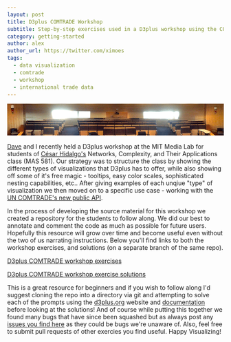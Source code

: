 ```yaml
---
layout: post  
title: D3plus COMTRADE Workshop
subtitle: Step-by-step exercises used in a D3plus workshop using the COMTRADE international trade data API
category: getting-started
author: alex
author_url: https://twitter.com/ximoes
tags:
  - data visualization
  - comtrade
  - workshop
  - international trade data
---
```


<img src="/assets/posts/d3plus-comtrade-workshop/mit.png">

[Dave](https://twitter.com/davelandry) and I recently held a D3plus workshop at the MIT Media Lab for students of [César Hidalgo's](https://twitter.com/cesifoti) Networks, Complexity, and Their Applications class (MAS 581). Our strategy was to structure the class by showing the different types of visualizations that D3plus has to offer, while also showing off some of it's free magic - tooltips, easy color scales, sophisticated nesting capabilities, etc.. After giving examples of each unqiue "type" of visualization we then moved on to a specific use case - working with the [UN COMTRADE's new public API](http://comtrade.un.org/data/doc/api/).

In the process of developing the source material for this workshop we created a repository for the students to follow along. We did our best to annotate and comment the code as much as possible for future users. Hopefully this resource will grow over time and become useful even without the two of us narrating instructions. Below you'll find links to both the workshop exercises, and solutions (on a separate branch of the same repo).

[D3plus COMTRADE workshop exercises](https://github.com/alexandersimoes/d3plus_comtrade_workshop)

[D3plus COMTRADE workshop exercise solutions](https://github.com/alexandersimoes/d3plus_comtrade_workshop/tree/solutions)

This is a great resource for beginners and if you wish to follow along I'd suggest cloning the repo into a directory via git and attempting to solve each of the prompts using the [d3plus.org](http://d3plus.org/) website and [documentation](https://github.com/alexandersimoes/d3plus/wiki) before looking at the solutions! And of course while putting this together we found many bugs that have since been squashed but as always post any [issues you find here](https://github.com/alexandersimoes/d3plus/issues) as they could be bugs we're unaware of. Also, feel free to submit pull requests of other exercies you find useful. Happy Visualizing!